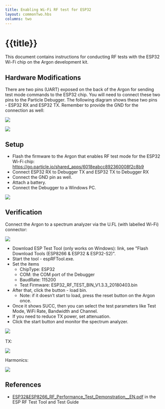 ```yaml
---
title: Enabling Wi-Fi RF test for ESP32
layout: commonTwo.hbs
columns: two
---
```


# {{title}}

This document contains instructions for conducting RF tests with the ESP32 Wi-Fi chip on the Argon development kit.

## Hardware Modifications

There are two pins (UART) exposed on the back of the Argon for sending test mode commands to the ESP32 chip. You will need to connect these two pins to the Particle Debugger. The following diagram shows these two pins - ESP32 RX and ESP32 TX. Remember to provide the GND for the connection as well:

![](/assets/images/app-notes/AN031/01.png)

![](/assets/images/app-notes/AN031/02.png)



## Setup

- Flash the firmware to the Argon that enables RF test mode for the ESP32 Wi-Fi chip: https://go.particle.io/shared_apps/6018eabcc892360008f2c8b9
- Connect ESP32 RX to Debugger TX and ESP32 TX to Debugger RX
- Connect the GND pin as well.
- Attach a battery.
- Connect the Debugger to a Windows PC.

![](/assets/images/app-notes/AN031/03.png)


## Verification

Connect the Argon to a spectrum analyzer via the U.FL (with labelled Wi-Fi) connector:

![](/assets/images/app-notes/AN031/04.png)

- Download ESP Test Tool (only works on Windows): link, see "Flash Download Tools (ESP8266 & ESP32 & ESP32-S2)".
- Start the tool - espRFTool.exe.
- Set the items
  - ChipType: ESP32
  - COM: the COM port of the Debugger
  - BaudRate: 115200
  - Test Firmware: ESP32_RF_TEST_BIN_V1.3.3_20180403.bin
- After that, click the button - load bin.
  - Note: if it doesn’t start to load, press the reset button on the Argon once.
- Once it shows SUCC, then you can select the test parameters like Test Mode, WiFi Rate, Bandwidth and Channel.
- If you need to reduce TX power, set attenuation.
- Click the start button and monitor the spectrum analyzer.

![](/assets/images/app-notes/AN031/05.png)
 

TX:

![](/assets/images/app-notes/AN031/06.png)


Harmonics:

![](/assets/images/app-notes/AN031/07.png)


## References

- [ESP32&ESP8266_RF_Performance_Test_Demonstration__EN.pdf](https://www.espressif.com/en/support/download/other-tools) in the ESP RF Test Tool and Test Guide


